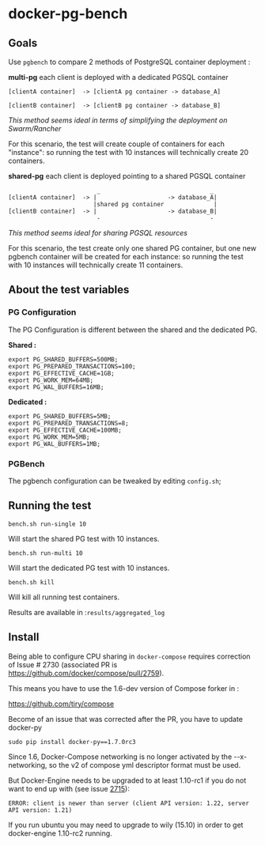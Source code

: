 # docker-pg-bench

## Goals

Use `pgbench` to compare 2 methods of PostgreSQL container deployment :

**multi-pg** each client is deployed with a dedicated PGSQL container

    [clientA container]  -> [clientA pg container -> database_A]
     
    [clientB container]  -> [clientB pg container -> database_B] 

*This method seems ideal in terms of simplifying the deployment on Swarm/Rancher*

For this scenario, the test will create couple of containers for each "instance": so running the test with 10 instances will technically create 20 containers.


**shared-pg** each client is deployed pointing to a shared PGSQL container
 
                             _                               _
    [clientA container]  -> |                    -> database_A|
                            |shared pg container              |
    [clientB container]  -> |                    -> database_B|
                             -                               -

*This method seems ideal for sharing PGSQL resources*

For this scenario, the test create only one shared PG container, but one new pgbench container will be created for each instance: so running the test with 10 instances will technically create 11 containers.

## About the test variables

### PG Configuration

The PG Configuration is different between the shared and the dedicated PG.

**Shared :**

    export PG_SHARED_BUFFERS=500MB;
    export PG_PREPARED_TRANSACTIONS=100;
    export PG_EFFECTIVE_CACHE=1GB;
    export PG_WORK_MEM=64MB;
    export PG_WAL_BUFFERS=16MB;   

**Dedicated :**

    export PG_SHARED_BUFFERS=5MB;
    export PG_PREPARED_TRANSACTIONS=8;
    export PG_EFFECTIVE_CACHE=100MB;
    export PG_WORK_MEM=5MB;
    export PG_WAL_BUFFERS=1MB;  

### PGBench

The pgbench configuration can be tweaked by editing `config.sh`;


## Running the test

    bench.sh run-single 10 

Will start the shared PG test with 10 instances.

    bench.sh run-multi 10 

Will start the dedicated PG test with 10 instances.

    bench.sh kill 

Will kill all running test containers.


Results are available in :`results/aggregated_log`


## Install

Being able to configure CPU sharing in `docker-compose` requires correction of Issue # 2730 (associated PR is https://github.com/docker/compose/pull/2759).

This means you have to use the 1.6-dev version of Compose forker in :

https://github.com/tiry/compose

Become of an issue that was corrected after the PR, you have to update docker-py

    sudo pip install docker-py==1.7.0rc3


Since 1.6, Docker-Compose networking is no longer activated by the --x-networking, so the v2 of compose yml descriptor format must be used.

But Docker-Engine needs to be upgraded to at least 1.10-rc1 if you do not want to end up with (see issue [2715](https://github.com/docker/compose/issues/2715)):

    ERROR: client is newer than server (client API version: 1.22, server API version: 1.21)

If you run ubuntu you may need to upgrade to wily (15.10) in order to get docker-engine 1.10-rc2 running.







